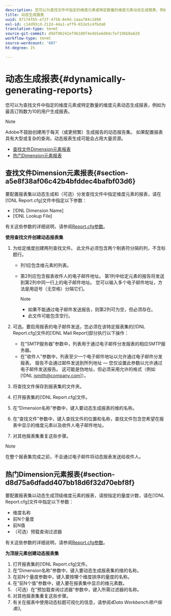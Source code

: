 ```yaml
---
description: 您可以为查找文件中指定的维度元素或特定数量的维度元素动态生成报表，例如为最高订购数为10的用户生成报表。
title: 动态生成报表
uuid: 87174fb5-e72f-4758-8e9d-1aaa784c1898
exl-id: c14d93cd-212d-44a1-aff9-652e5c4fbda0
translation-type: tm+mt
source-git-commit: d9df90242ef96188f4e4b5e6d04cfef196b0a628
workflow-type: tm+mt
source-wordcount: '607'
ht-degree: 1%

---
```


# 动态生成报表{#dynamically-generating-reports}

您可以为查找文件中指定的维度元素或特定数量的维度元素动态生成报表，例如为最高订购数为10的用户生成报表。

>[!NOTE]
>
>Adobe不鼓励创建用于每天（或更频繁）生成报告的动态报告集。 如果配置报表具有大型或复杂的查询，动态报表生成可能会占用大量资源。

* [查找文件Dimension元素报表](../../../../../home/c-rpt-oview/c-work-rpt-sets/t-create-rpt-set/t-config-rpt-set/c-dyn-gen-rpts.md#section-a5e8f38af06c42b4bfddec4bafbf03d6)
* [热门Dimension元素报表](../../../../../home/c-rpt-oview/c-work-rpt-sets/t-create-rpt-set/t-config-rpt-set/c-dyn-gen-rpts.md#section-d8d75a6dfadd407bb18d6f32d70ebf8f)

## 查找文件Dimension元素报表{#section-a5e8f38af06c42b4bfddec4bafbf03d6}

要配置报表集以动态生成和（可选）分发查找文件中指定维度元素的报表，请在[!DNL Report.cfg]文件中指定以下参数：

* [!DNL Dimension Name]
* [!DNL Lookup File]

有关这些参数的详细说明，请参阅[Report.cfg参数](../../../../../home/c-rpt-oview/c-rpt-param-ref/c-rpt-param.md#concept-838e59d72d3f4cb29ee15f5c7eb0ceff)。

**使用查找文件创建动态报表集**

1. 为给定维度创建两列查找文件。 此文件必须包含两个制表符分隔的列，不含标题行。

   * 列1应包含维元素的列表。
   * 第2列应包含报表收件人的电子邮件地址。 第1列中给定元素的报告将发送到第2列中同一行上的电子邮件地址。 您可以输入多个电子邮件地址，方法是用逗号（无空格）分隔它们。

      >[!NOTE]
      >
      >
      >    
      >    
      >    * 如果不能通过电子邮件发送报告，则第2列可为空，但必须存在。
      >    * 此文件可能包含空行。




1. 可选。要启用报表的电子邮件发送，您必须在该特定报表集的[!DNL Report.cfg]文件的[!DNL Mail Report]部分执行以下操作：

   * 在“SMTP服务器”参数中，列表用于通过电子邮件分发报表的相应SMTP服务器。
   * 在“收件人”参数中，列表至少一个电子邮件地址以允许通过电子邮件分发报表。 报告不会通过邮件发送到所列地址 — 您仅设置此参数以允许通过电子邮件发送报告。 这可能是伪地址，但必须采用允许的格式（例如[!DNL jsmith@company.com]）。

1. 将查找文件保存到报表集的文件夹。
1. 打开报表集的[!DNL Report.cfg]文件。
1. 在“Dimension名称”参数中，键入要动态生成报表的维的名称。
1. 在“查找文件”参数中，键入查找文件的位置和名称，查找文件包含您希望在报表中显示的维度元素以及收件人电子邮件地址。
1. 对其他报表集重复这些步骤。

>[!NOTE]
>
>在整个报表集完成之前，不会通过电子邮件将动态报表发送给收件人。

## 热门Dimension元素报表{#section-d8d75a6dfadd407bb18d6f32d70ebf8f}

要配置报表集以动态生成顶级维度元素的报表，请按指定的量度计数，请在[!DNL Report.cfg]文件中指定以下参数：

* 维度名称
* 前N个量度
* 前N值
* （可选）预载查询过滤器

有关这些参数的详细说明，请参阅[Report.cfg参数](../../../../../home/c-rpt-oview/c-rpt-param-ref/c-rpt-param.md#concept-838e59d72d3f4cb29ee15f5c7eb0ceff)。

**为顶层元素创建动态报表集**

1. 打开报表集的[!DNL Report.cfg]文件。
1. 在“Dimension名称”参数中，键入要动态生成报表集的维的名称。
1. 在前N个量度参数中，键入要按哪个维度排序的量度的名称。
1. 在“前N个值”参数中，键入要在报表集中显示的维元素数。
1. （可选）在“预加载查询过滤器”参数中，键入所需过滤器的名称。
1. 对其他报表集重复这些步骤。
1. 有关在报表中使用动态标题可视化的信息，请参阅&#x200B;*《Data Workbench用户指南》*。
